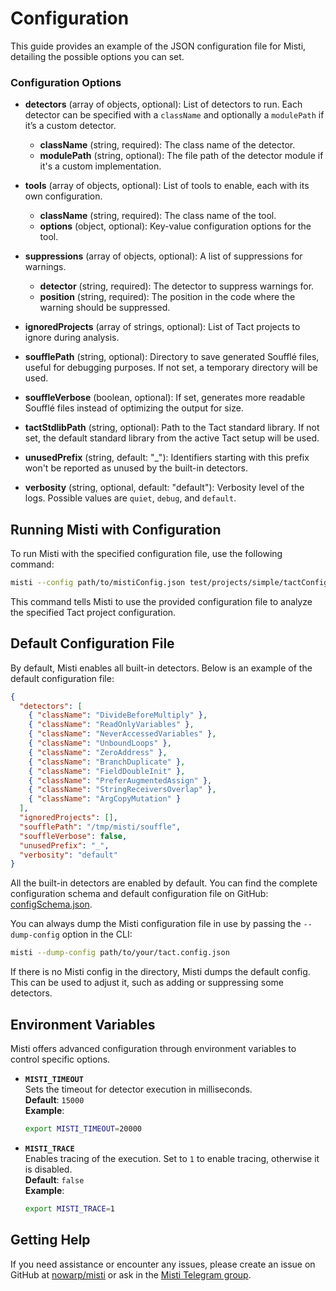 # Configuration

This guide provides an example of the JSON configuration file for Misti, detailing the possible options you can set.

### Configuration Options

- **detectors** (array of objects, optional): List of detectors to run. Each detector can be specified with a `className` and optionally a `modulePath` if it’s a custom detector.
  - **className** (string, required): The class name of the detector.
  - **modulePath** (string, optional): The file path of the detector module if it's a custom implementation.

- **tools** (array of objects, optional): List of tools to enable, each with its own configuration.
  - **className** (string, required): The class name of the tool.
  - **options** (object, optional): Key-value configuration options for the tool.

- **suppressions** (array of objects, optional): A list of suppressions for warnings.
  - **detector** (string, required): The detector to suppress warnings for.
  - **position** (string, required): The position in the code where the warning should be suppressed.

- **ignoredProjects** (array of strings, optional): List of Tact projects to ignore during analysis.

- **soufflePath** (string, optional): Directory to save generated Soufflé files, useful for debugging purposes. If not set, a temporary directory will be used.

- **souffleVerbose** (boolean, optional): If set, generates more readable Soufflé files instead of optimizing the output for size.

- **tactStdlibPath** (string, optional): Path to the Tact standard library. If not set, the default standard library from the active Tact setup will be used.

- **unusedPrefix** (string, default: "_"): Identifiers starting with this prefix won't be reported as unused by the built-in detectors.

- **verbosity** (string, optional, default: "default"): Verbosity level of the logs. Possible values are `quiet`, `debug`, and `default`.

## Running Misti with Configuration

To run Misti with the specified configuration file, use the following command:

```bash
misti --config path/to/mistiConfig.json test/projects/simple/tactConfig.json
```

This command tells Misti to use the provided configuration file to analyze the specified Tact project configuration.

## Default Configuration File

By default, Misti enables all built-in detectors. Below is an example of the default configuration file:

```json
{
  "detectors": [
    { "className": "DivideBeforeMultiply" },
    { "className": "ReadOnlyVariables" },
    { "className": "NeverAccessedVariables" },
    { "className": "UnboundLoops" },
    { "className": "ZeroAddress" },
    { "className": "BranchDuplicate" },
    { "className": "FieldDoubleInit" },
    { "className": "PreferAugmentedAssign" },
    { "className": "StringReceiversOverlap" },
    { "className": "ArgCopyMutation" }
  ],
  "ignoredProjects": [],
  "soufflePath": "/tmp/misti/souffle",
  "souffleVerbose": false,
  "unusedPrefix": "_",
  "verbosity": "default"
}
```

All the built-in detectors are enabled by default. You can find the complete configuration schema and default configuration file on GitHub: [configSchema.json](https://github.com/nowarp/misti/blob/master/configSchema.json).

You can always dump the Misti configuration file in use by passing the `--dump-config` option in the CLI:
```bash
misti --dump-config path/to/your/tact.config.json
```
If there is no Misti config in the directory, Misti dumps the default config. This can be used to adjust it, such as adding or suppressing some detectors.

## Environment Variables
Misti offers advanced configuration through environment variables to control specific options.

- **`MISTI_TIMEOUT`**  
  Sets the timeout for detector execution in milliseconds.  
  **Default**: `15000`  
  **Example**: 
  ```bash
  export MISTI_TIMEOUT=20000
  ```
- **`MISTI_TRACE`**  
  Enables tracing of the execution. Set to `1` to enable tracing, otherwise it is disabled.  
  **Default**: `false`  
  **Example**:
  ```bash
  export MISTI_TRACE=1
  ```

## Getting Help

If you need assistance or encounter any issues, please create an issue on GitHub at [nowarp/misti](https://github.com/nowarp/misti/issues) or ask in the [Misti Telegram group](https://t.me/tonsec_chat).
